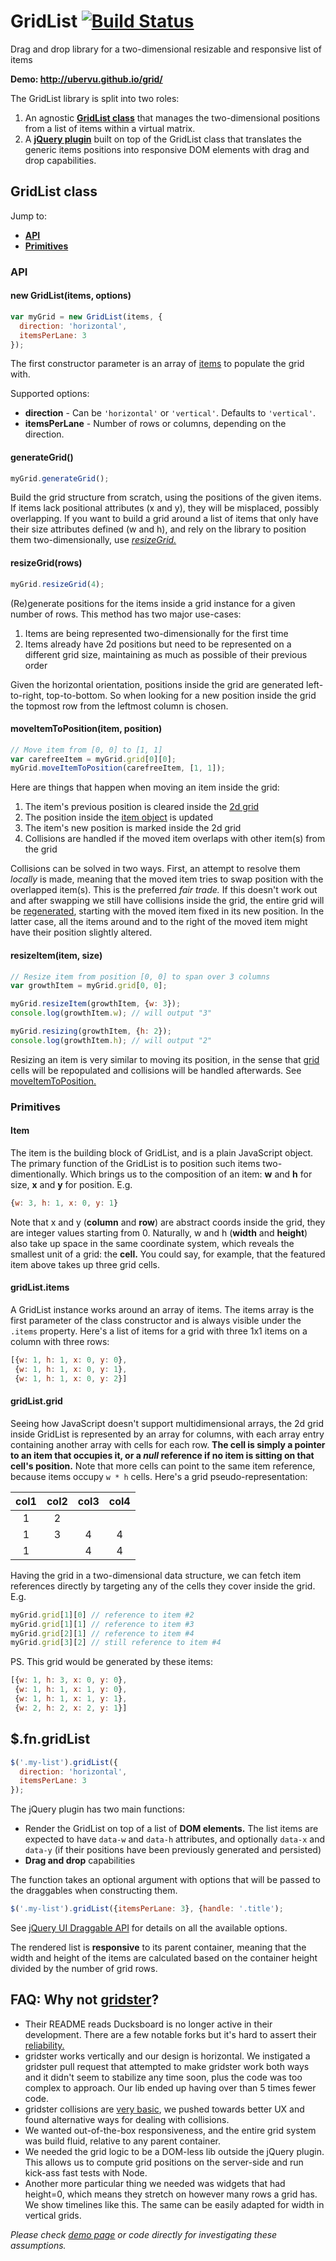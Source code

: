 GridList [![Build Status](https://travis-ci.org/uberVU/grid.svg?branch=master)](https://travis-ci.org/uberVU/grid)
====
Drag and drop library for a two-dimensional resizable and responsive list of
items

**Demo: http://ubervu.github.io/grid/**

The GridList library is split into two roles:

1. An agnostic [**GridList class**](#gridlist-class) that manages the
two-dimensional positions from a list of items within a virtual matrix.
2. A [**jQuery plugin**](#fngridlist) built on top of the GridList class
that translates the generic items positions into responsive DOM elements with
drag and drop capabilities.

## GridList class

Jump to:

- [**API**](#api)
- [**Primitives**](#primitives)

### API

#### new GridList(items, options)

```js
var myGrid = new GridList(items, {
  direction: 'horizontal',
  itemsPerLane: 3
});
```

The first constructor parameter is an array of [items](#primitives) to populate
the grid with.

 Supported options:

 - **direction** - Can be `'horizontal'` or `'vertical'`. Defaults to
   `'vertical'`.
 - **itemsPerLane** - Number of rows or columns, depending on the direction.

#### generateGrid()

```js
myGrid.generateGrid();
```

Build the grid structure from scratch, using the positions of the given
items. If items lack positional attributes (x and y), they will be misplaced,
possibly overlapping. If you want to build a grid around a list of items that
only have their size attributes defined (w and h), and rely on the library to
position them two-dimensionally, use [_resizeGrid._](#resizegridrows)

#### resizeGrid(rows)

```js
myGrid.resizeGrid(4);
```

(Re)generate positions for the items inside a grid instance for a given number
of rows. This method has two major use-cases:

1. Items are being represented two-dimensionally for the first time
2. Items already have 2d positions but need to be represented on a different
grid size, maintaining as much as possible of their previous order

Given the horizontal orientation, positions inside the grid are generated
left-to-right, top-to-bottom. So when looking for a new position inside the
grid the topmost row from the leftmost column is chosen.

#### moveItemToPosition(item, position)

```js
// Move item from [0, 0] to [1, 1]
var carefreeItem = myGrid.grid[0][0];
myGrid.moveItemToPosition(carefreeItem, [1, 1]);
```

Here are things that happen when moving an item inside the grid:

1. The item's previous position is cleared inside the [2d grid](#gridlistgrid)
2. The position inside the [item object](#item) is updated
3. The item's new position is marked inside the 2d grid
4. Collisions are handled if the moved item overlaps with other item(s) from
the grid

Collisions can be solved in two ways. First, an attempt to resolve them
_locally_ is made, meaning that the moved item tries to swap position with
the overlapped item(s). This is the preferred _fair trade._ If this doesn't
work out and after swapping we still have collisions inside the grid, the
entire grid will be [regenerated](#resizegridrows), starting with the moved
item fixed in its new position. In the latter case, all the items around and
to the right of the moved item might have their position slightly altered.

#### resizeItem(item, size)

```js
// Resize item from position [0, 0] to span over 3 columns
var growthItem = myGrid.grid[0, 0];

myGrid.resizeItem(growthItem, {w: 3});
console.log(growthItem.w); // will output "3"

myGrid.resizing(growthItem, {h: 2});
console.log(growthItem.h); // will output "2"
```

Resizing an item is very similar to moving its position, in the sense that
[grid](#gridlistgrid) cells will be repopulated and collisions will be handled
afterwards. See [moveItemToPosition.](#moveitemtopositionitem-position)


### Primitives

#### Item

The item is the building block of GridList, and is a plain JavaScript object.
The primary function of the GridList is to position such items
two-dimentionally. Which brings us to the composition of an item: **w** and
**h** for size, **x** and **y** for position. E.g.

```js
{w: 3, h: 1, x: 0, y: 1}
```

Note that x and y (**column** and **row**) are abstract coords inside the grid,
they are integer values starting from 0. Naturally, w and h (**width** and
**height**) also take up space in the same coordinate system, which reveals the
smallest unit of a grid: the **cell.** You could say, for example, that the
featured item above takes up three grid cells.

#### gridList.items

A GridList instance works around an array of items. The items array is the
first parameter of the class constructor and is always visible under the
`.items` property. Here's a list of items for a grid with three 1x1 items on a
column with three rows:

```js
[{w: 1, h: 1, x: 0, y: 0},
 {w: 1, h: 1, x: 0, y: 1},
 {w: 1, h: 1, x: 0, y: 2}]
```

#### gridList.grid

Seeing how JavaScript doesn't support multidimensional arrays, the 2d grid
inside GridList is represented by an array for columns, with each array entry
containing another array with cells for each row. __The cell is simply a pointer
to an item that occupies it, or a *null* reference if no item is sitting on
that cell's position.__ Note that more cells can point to the same item
reference, because items occupy `w * h` cells. Here's a grid
pseudo-representation:

| col1 | col2 | col3 | col4 |
| :--: | :--: | :--: | :--: |
| 1    | 2    |      |      |
| 1    | 3    | 4    | 4    |
| 1    |      | 4    | 4    |

Having the grid in a two-dimensional data structure, we can fetch item
references directly by targeting any of the cells they cover inside the grid.
E.g.

```js
myGrid.grid[1][0] // reference to item #2
myGrid.grid[1][1] // reference to item #3
myGrid.grid[2][1] // reference to item #4
myGrid.grid[3][2] // still reference to item #4
```

PS. This grid would be generated by these items:

```js
[{w: 1, h: 3, x: 0, y: 0},
 {w: 1, h: 1, x: 1, y: 0},
 {w: 1, h: 1, x: 1, y: 1},
 {w: 2, h: 2, x: 2, y: 1}]
```

## $.fn.gridList

```js
$('.my-list').gridList({
  direction: 'horizontal',
  itemsPerLane: 3
});
```

The jQuery plugin has two main functions:

- Render the GridList on top of a list of **DOM elements.** The list items are
expected to have `data-w` and `data-h` attributes, and optionally `data-x` and
`data-y` (if their positions have been previously generated and persisted)
- **Drag and drop** capabilities

The function takes an optional argument with options that will be passed to the
draggables when constructing them.

```js
$('.my-list').gridList({itemsPerLane: 3}, {handle: '.title');
```

See [jQuery UI Draggable API](api.jqueryui.com/draggable/) for details on all
the available options.

The rendered list is **responsive** to its parent container, meaning that the
width and height of the items are calculated based on the container height
divided by the number of grid rows.

## FAQ: Why not [gridster](https://github.com/ducksboard/gridster.js)?

- Their README reads Ducksboard is no longer active in their development. There
are a few notable forks but it's hard to assert their [reliability.](https://github.com/dustmoo/gridster.js/issues)
- gridster works vertically and our design is horizontal. We instigated a
gridster pull request that attempted to make gridster work both ways and it
didn't seem to stabilize any time soon, plus the code was too complex to
approach. Our lib ended up having over than 5 times fewer code.
- gridster collisions are [very basic](https://github.com/ducksboard/gridster.js/issues/54),
we pushed towards better UX and found alternative ways for dealing with
collisions.
- We wanted out-of-the-box responsiveness, and the entire grid system was build
fluid, relative to any parent container.
- We needed the grid logic to be a DOM-less lib outside the jQuery plugin. This
allows us to compute grid positions on the server-side and run kick-ass fast
tests with Node.
- Another more particular thing we needed was widgets that had height=0, which
means they stretch on however many rows a grid has. We show timelines like
this. The same can be easily adapted for width in vertical grids.

*Please check [demo page](http://ubervu.github.io/grid/) or code directly for
investigating these assumptions.*
